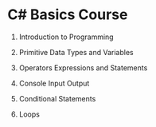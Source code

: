 C# Basics Course
================

01. Introduction to Programming

02. Primitive Data Types and Variables

03. Operators Expressions and Statements

04. Console Input Output

05. Conditional Statements

06. Loops